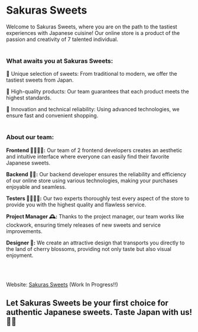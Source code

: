 # Sakuras Sweets
Welcome to Sakuras Sweets, where you are on the path to the tastiest experiences with Japanese cuisine! Our online store is a product of the passion and creativity of 7 talented individual.
<br>
<br>

### What awaits you at Sakuras Sweets:

🌸 Unique selection of sweets: From traditional to modern, we offer the tastiest sweets from Japan.

🍡 High-quality products: Our team guarantees that each product meets the highest standards.

🚀 Innovation and technical reliability: Using advanced technologies, we ensure fast and convenient shopping.
<br>
<br>

### About our team:

**Frontend 👨‍💻👩‍💻:** Our team of 2 frontend developers creates an aesthetic and intuitive interface where everyone can easily find their favorite Japanese sweets.

**Backend 🧑‍💻:** Our backend developer ensures the reliability and efficiency of our online store using various technologies, making your purchases enjoyable and seamless.

**Testers 🕵️‍♂️🕵️‍♀️:** Our two experts thoroughly test every aspect of the store to provide you with the highest quality and flawless service.

**Project Manager 🕰️:** Thanks to the project manager, our team works like clockwork, ensuring timely releases of new sweets and service improvements.

**Designer 🎨:** We create an attractive design that transports you directly to the land of cherry blossoms, providing not only taste but also visual enjoyment.

<br>
<br>

Website: [Sakuras Sweets](https://sakurassweets.asion.tk/) (Work In Progress!!)

<h2> Let Sakuras Sweets be your first choice for authentic Japanese sweets. Taste Japan with us! 🌸🍬</h2>
